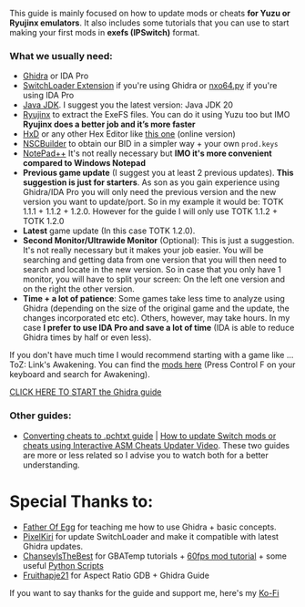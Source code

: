 This guide is mainly focused on how to update mods or cheats **for Yuzu or Ryujinx emulators**. It also includes some tutorials that you can use to start making your first mods in **exefs (IPSwitch)** format.

### What we usually need:

- [Ghidra](https://github.com/NationalSecurityAgency/ghidra/releases) or IDA Pro
- [SwitchLoader Extension](https://github.com/StevensND/Ghidra-Switch-Loader/releases) if you're using Ghidra or [nxo64.py](https://github.com/reswitched/loaders/blob/master/nxo64.py) if you're using IDA Pro
- [Java JDK](https://adoptium.net/temurin/releases/?version=20). I suggest you the latest version: Java JDK 20
- [Ryujinx](https://ryujinx.org/download/) to extract the ExeFS files. You can do it using Yuzu too but IMO **Ryujinx does a better job and it’s more faster**
- [HxD](https://mh-nexus.de/en/downloads.php?product=HxD20) or any other Hex Editor like [this one](https://hexed.it/) (online version)
- [NSCBuilder](https://github.com/julesontheroad/NSC_BUILDER/releases) to obtain our BID in a simpler way + your own `prod.keys`
- [NotePad++](https://notepad-plus-plus.org/downloads/) It's not really necessary but **IMO it's more convenient compared to Windows Notepad**
-	**Previous game update** (I suggest you at least 2 previous updates). **This suggestion is just for starters**. As son as you gain experience using Ghidra/IDA Pro you will only need the previous version and the new version you want to update/port. So in my example it would be: TOTK 1.1.1 + 1.1.2 + 1.2.0. However for the guide I will only use TOTK 1.1.2 + TOTK 1.2.0
-	**Latest** game update (In this case TOTK 1.2.0).
-	**Second Monitor/Ultrawide Monitor** (Optional): This is just a suggestion. It's not really necessary but it makes your job easier. You will be searching and getting data from one version that you will then need to search and locate in the new version. So in case that you only have 1 monitor, you will have to split your screen: On the left one version and on the right the other version.
-	**Time + a lot of patience**: Some games take less time to analyze using Ghidra (depending on the size of the original game and the update, the changes incorporated etc etc). Others, however, may take hours. In my case **I prefer to use IDA Pro and save a lot of time** (IDA is able to reduce Ghidra times by half or even less).

  If you don't have much time I would recommend starting with a game like ...  ToZ: Link's Awakening. You can find the [mods here](https://yuzu-emu.org/wiki/switch-mods/) (Press Control F on your keyboard and search for Awakening).

  [CLICK HERE TO START the Ghidra guide](https://github.com/StevensND/ghidra-port-mods-guide/blob/main/RyujinxSteps.md)

### Other guides:

- [Converting cheats to .pchtxt guide](https://github.com/StevensND/ghidra-port-mods-guide/tree/main/Cheat%20to%20.pchtxt) | [How to update Switch mods or cheats using Interactive ASM Cheats Updater Video](https://youtu.be/jTJYpuG-9Ek?si=FfoiGiyC-uPgjxiA). These two guides are more or less related so I advise you to watch both for a better understanding.

# Special Thanks to:

- [Father Of Egg](https://www.reddit.com/user/Father_Of_Egg) for teaching me how to use Ghidra + basic concepts.
- [PixelKiri](https://www.reddit.com/user/PixelKiri) for update SwitchLoader and make it compatible with latest Ghidra updates.
- [ChanseyIsTheBest](https://gbatemp.net/members/chanseyisthebest.608269/) for GBATemp tutorials + [60fps mod tutorial](https://gbatemp.net/threads/how-to-make-60fps-ips-patch-for-nintendo-switch-game-ghidra-tutorial.625675/) + some useful [Python Scripts](https://github.com/ChanseyIsTheBest/NX-60FPS-RES-GFX-Cheats)
- [Fruithapje21](https://www.reddit.com/r/totkmods/comments/149lpz5/comment/jriqx7f/?context=3) for Aspect Ratio GDB + Ghidra Guide

If you want to say thanks for the guide and support me, here's my [Ko-Fi](https://ko-fi.com/stevenss)
